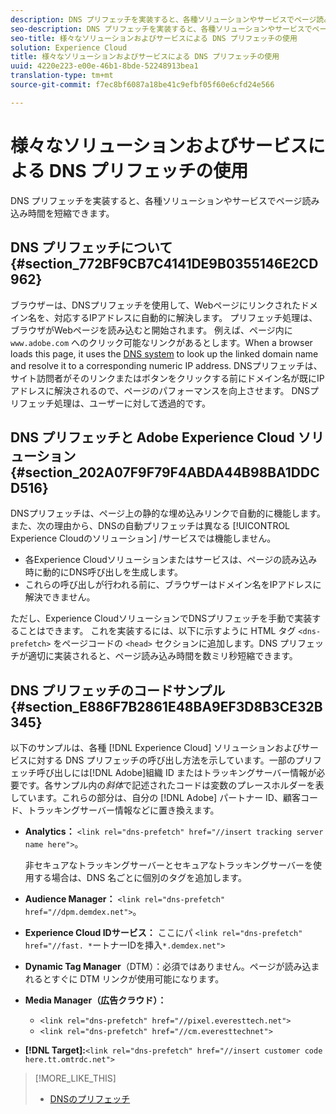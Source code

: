 ```yaml
---
description: DNS プリフェッチを実装すると、各種ソリューションやサービスでページ読み込み時間を短縮できます。
seo-description: DNS プリフェッチを実装すると、各種ソリューションやサービスでページ読み込み時間を短縮できます。
seo-title: 様々なソリューションおよびサービスによる DNS プリフェッチの使用
solution: Experience Cloud
title: 様々なソリューションおよびサービスによる DNS プリフェッチの使用
uuid: 4220e223-e00e-46b1-8bde-52248913bea1
translation-type: tm+mt
source-git-commit: f7ec8bf6087a18be41c9efbf05f60e6cfd24e566

---
```



# 様々なソリューションおよびサービスによる DNS プリフェッチの使用

DNS プリフェッチを実装すると、各種ソリューションやサービスでページ読み込み時間を短縮できます。

## DNS プリフェッチについて {#section_772BF9CB7C4141DE9B0355146E2CD962}

ブラウザーは、DNSプリフェッチを使用して、Webページにリンクされたドメイン名を、対応するIPアドレスに自動的に解決します。 プリフェッチ処理は、ブラウザがWebページを読み込むと開始されます。 例えば、ページ内に `www.adobe.com` へのクリック可能なリンクがあるとします。When a browser loads this page, it uses the [DNS system](https://www.networksolutions.com/support/what-is-a-domain-name-server-dns-and-how-does-it-work/) to look up the linked domain name and resolve it to a corresponding numeric IP address. DNSプリフェッチは、サイト訪問者がそのリンクまたはボタンをクリックする前にドメイン名が既にIPアドレスに解決されるので、ページのパフォーマンスを向上させます。 DNSプリフェッチ処理は、ユーザーに対して透過的です。

## DNS プリフェッチと Adobe Experience Cloud ソリューション {#section_202A07F9F79F4ABDA44B98BA1DDCD516}

DNSプリフェッチは、ページ上の静的な埋め込みリンクで自動的に機能します。 また、次の理由から、DNSの自動プリフェッチは異なる [!UICONTROL Experience Cloudのソリューション] /サービスでは機能しません。

* 各Experience Cloudソリューションまたはサービスは、ページの読み込み時に動的にDNS呼び出しを生成します。
* これらの呼び出しが行われる前に、ブラウザーはドメイン名をIPアドレスに解決できません。

ただし、Experience CloudソリューションでDNSプリフェッチを手動で実装することはできます。 これを実装するには、以下に示すように HTML タグ `<dns-prefetch>` をページコードの `<head>` セクションに追加します。DNS プリフェッチが適切に実装されると、ページ読み込み時間を数ミリ秒短縮できます。

## DNS プリフェッチのコードサンプル {#section_E886F7B2861E48BA9EF3D8B3CE32B345}

以下のサンプルは、各種 [!DNL Experience Cloud] ソリューションおよびサービスに対する DNS プリフェッチの呼び出し方法を示しています。一部のプリフェッチ呼び出しには[!DNL Adobe]組織 ID またはトラッキングサーバー情報が必要です。各サンプル内の&#x200B;*斜体*&#x200B;で記述されたコードは変数のプレースホルダーを表しています。これらの部分は、自分の [!DNL Adobe] パートナー ID、顧客コード、トラッキングサーバー情報などに置き換えます。

* **Analytics：** `<link rel="dns-prefetch" href="//insert tracking server name here">`。

   非セキュアなトラッキングサーバーとセキュアなトラッキングサーバーを使用する場合は、DNS 名ごとに個別のタグを追加します。

* **Audience Manager：** `<link rel="dns-prefetch" href="//dpm.demdex.net">`。

* **Experience Cloud IDサービス：** ここにパ `<link rel="dns-prefetch" href="//fast. *`ートナーIDを挿入`*.demdex.net">`

* **Dynamic Tag Manager**（DTM）：必須ではありません。ページが読み込まれるとすぐに DTM リンクが使用可能になります。

* **Media Manager（広告クラウド）：**

   * `<link rel="dns-prefetch" href="//pixel.everesttech.net">`
   * `<link rel="dns-prefetch" href="//cm.everesttechnet">`


* **[!DNL Target]:**`<link rel="dns-prefetch" href="//insert customer code here.tt.omtrdc.net">`

>[!MORE_LIKE_THIS]
>
>* [DNSのプリフェッチ](https://www.chromium.org/developers/design-documents/dns-prefetching)

